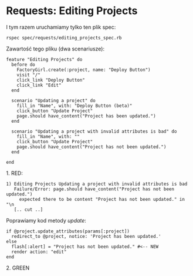# Requests: Editing Projects

I tym razem uruchamiamy tylko ten plik spec:

    rspec spec/requests/editing_projects_spec.rb

Zawartość tego pliku (dwa scenariusze):

    feature "Editing Projects" do
      before do
        FactoryGirl.create(:project, name: "Deploy Button")
        visit "/"
        click_link "Deploy Button"
        click_link "Edit"
      end

      scenario "Updating a project" do
        fill_in "Name", with: "Deploy Button (beta)"
        click_button "Update Project"
        page.should have_content("Project has been updated.")
      end

      scenario "Updating a project with invalid attributes is bad" do
        fill_in "Name", with: ""
        click_button "Update Project"
        page.should have_content("Project has not been updated.")
      end

    end


1\. RED:

    1) Editing Projects Updating a project with invalid attributes is bad
       Failure/Error: page.should have_content("Project has not been updated.")
         expected there to be content "Project has not been updated." in "\n
       [.. cut ..]

Poprawiamy kod metody *update*:

    if @project.update_attributes(params[:project])
      redirect_to @project, notice: 'Project has been updated.'
    else
      flash[:alert] = "Project has not been updated." #<-- NEW
      render action: "edit"
    end

2\. GREEN
